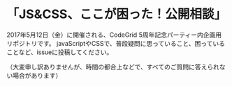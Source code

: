 # 「JS&CSS、ここが困った！公開相談」

2017年5月12日（金）に開催される、CodeGrid 5周年記念パーティー内企画用リポジトリです。
javaScriptやCSSで、普段疑問に思っていること、困っていることなど、issueに投稿してください。

（大変申し訳ありませんが、時間の都合上などで、すべてのご質問に答えられない場合があります）
